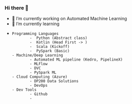 ### Hi there 👋

- 🔭 I’m currently working on Automated Machine Learning
- 🌱 I’m currently learning
-     Programming Languages  
              -  Python (Abstract class)  
              -  Kotlin (Head First -> )  
              -  Scala (Kickoff)  
              -  PySpark (Basic)  
      - Machine/Deep Learning  
              - Automated ML pipeline (Kedro, PipelineX)  
              - MLFlow  
              - DVC  
              - PySpark ML  
      - Cloud Computing (Azure)  
              - DP200 Data Solutions  
              - DevOps  
      - Dev Tools  
              - Github   
              -    

<!--
**sujitojha1/sujitojha1** is a ✨ _special_ ✨ repository because its `README.md` (this file) appears on your GitHub profile.

Here are some ideas to get you started:

- 🔭 I’m currently working on ...
- 🌱 I’m currently learning ...
- 👯 I’m looking to collaborate on ...
- 🤔 I’m looking for help with ...
- 💬 Ask me about ...
- 📫 How to reach me: ...
- 😄 Pronouns: ...
- ⚡ Fun fact: ...
-->
